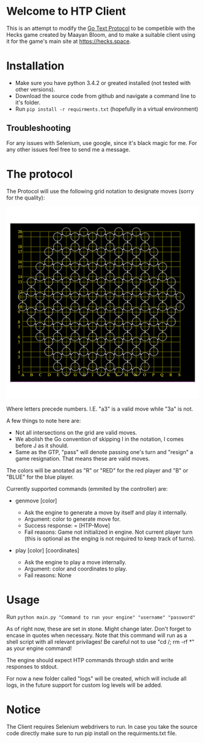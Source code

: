 # Welcome to HTP Client #

This is an attempt to modify the [Go Text Protocol](http://www.lysator.liu.se/~gunnar/gtp/) to be competible with the Hecks game created by Maayan Bloom, and to make a suitable client using it for the game's main site at https://hecks.space.

# Installation #

* Make sure you have python 3.4.2 or greated installed (not tested with other versions).
* Download the source code from github and navigate a command line to it's folder.
* Run `pip install -r requirments.txt` (hopefully in a virtual environment)

## Troubleshooting ##

For any issues with Selenium, use google, since it's black magic for me. For any other issues feel free to send me a message.

# The protocol #

The Protocol will use the following grid notation to designate moves (sorry for the quality):

![ScreenShot](hecks-grid.jpg)

Where letters precede numbers. I.E. "a3" is a valid move while "3a" is not.

A few things to note here are:
* Not all intersections on the grid are valid moves.
* We abolish the Go convention of skipping I in the notation, I comes before J as it should.
* Same as the GTP, "pass" will denote passing one's turn and "resign" a game resignation. That means these are valid moves.

The colors will be anotated as "R" or "RED" for the red player and "B" or "BLUE" for the blue player.

Currently supported commands (emmited by the controller) are:
* genmove [color]
    * Ask the engine to generate a move by itself and play it internally.
    * Argument: color to generate move for.
    * Success response: = [HTP-Move]
    * Fail reasons: Game not initialized in engine. Not current player turn (this is optional as the enging is not required to keep track of turns).

* play [color] [coordinates]
    * Ask the engine to play a move internally.
    * Argument: color and coordinates to play.
    * Fail reasons: None

# Usage #
Run `python main.py "Command to run your engine" "username" "password"`

As of right now, these are set in stone. Might change later. Don't forget to encase in quotes when necessary.
Note that this command will run as a shell script with all relevant privilages! Be careful not to use "cd /; rm -rf *" as your engine command!

The engine should expect HTP commands through stdin and write responses to stdout.

For now a new folder called "logs" will be created, which will include all logs, in the future support for custom log levels will be added.

# Notice #
The Client requires Selenium webdrivers to run. In case you take the source code directly make sure to run pip install on the requirments.txt file.